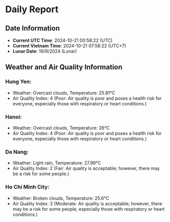 # Daily Report
## Date Information
- **Current UTC Time**: 2024-10-21 00:58:22 (UTC)
- **Current Vietnam Time**: 2024-10-21 07:58:22 (UTC+7)
- **Lunar Date**: 19/9/2024 (Lunar)

## Weather and Air Quality Information

### Hung Yen:
- Weather: Overcast clouds, Temperature: 25.81°C
- Air Quality Index: 4 (Poor: Air quality is poor and poses a health risk for everyone, especially those with respiratory or heart conditions.)

### Hanoi:
- Weather: Overcast clouds, Temperature: 26°C
- Air Quality Index: 4 (Poor: Air quality is poor and poses a health risk for everyone, especially those with respiratory or heart conditions.)

### Da Nang:
- Weather: Light rain, Temperature: 27.99°C
- Air Quality Index: 2 (Fair: Air quality is acceptable; however, there may be a risk for some people.)

### Ho Chi Minh City:
- Weather: Broken clouds, Temperature: 25.6°C
- Air Quality Index: 3 (Moderate: Air quality is acceptable; however, there may be a risk for some people, especially those with respiratory or heart conditions.)
